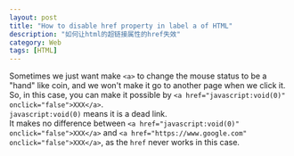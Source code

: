 ```yaml
---
layout: post
title: "How to disable href property in label a of HTML"
description: "如何让html的超链接属性的href失效"
category: Web
tags: [HTML]
---
```


Sometimes we just want make `<a>` to change the mouse status to be a "hand" like coin, and we won't make it go to another page when we click it. So, in this case, you can make it possible by `<a href="javascript:void(0)" onclick="false">XXX</a>`.     
`javascript:void(0)` means it is a dead link.   
It makes no difference between `<a href="javascript:void(0)" onclick="false">XXX</a>` and `<a href="https://www.google.com" onclick="false">XXX</a>`, as the `href` never works in this case.  
